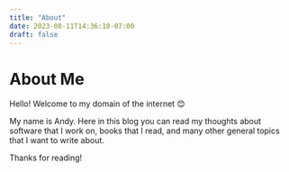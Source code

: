 ```yaml
---
title: "About"
date: 2023-08-11T14:36:10-07:00
draft: false
---
```


# About Me
Hello! Welcome to my domain of the internet 😊

My name is Andy. Here in this blog you can read my thoughts about software that I work on, books that I read, and many other general topics that I want to write about.

Thanks for reading!